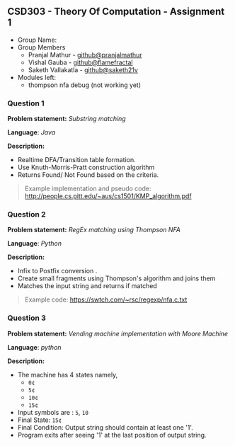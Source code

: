 ## CSD303 - Theory Of Computation - Assignment 1

- Group Name: 
- Group Members
  - Pranjal Mathur - [github@pranjalmathur](https://github.com/pranjalmathur/)
  - Vishal Gauba - [github@flamefractal](https://github.com/flamefractal/)
  - Saketh Vallakatla - [github@saketh21v](https://github.com/saketh21v/)
- Modules left:
  - thompson nfa debug (not working yet)



### Question 1

**Problem statement:** *Substring matching*

**Language**: *Java* 

**Description:**

+ Realtime DFA/Transition table formation.
+ Use Knuth-Morris-Pratt construction algorithm
+ Returns Found/ Not Found based on the criteria.
> Example implementation and pseudo code: http://people.cs.pitt.edu/~aus/cs1501/KMP_algorithm.pdf



### Question 2

**Problem statement:** *RegEx matching using Thompson NFA*

**Language**: *Python* 

**Description:**

- Infix to Postfix conversion .
- Create small fragments using Thompson's algorithm and joins them
- Matches the input string and returns if matched

> Example code: https://swtch.com/~rsc/regexp/nfa.c.txt



### Question 3

**Problem statement:** *Vending machine implementation with Moore Machine*

**Language**: *python* 

**Description:**

+ The machine has 4 states namely, 
  + `0¢`
  + `5¢`
  + `10¢`
  + `15¢`
+ Input symbols are : `5`, `10`
+ Final State: `15¢`
+ Final Condition: Output string should contain at least one '1'.
+ Program exits after seeing '1' at the last position of output string.
